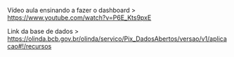 Vídeo aula ensinando a fazer o dashboard > https://www.youtube.com/watch?v=P6E_Kts9pxE

Link da base de dados > https://olinda.bcb.gov.br/olinda/servico/Pix_DadosAbertos/versao/v1/aplicacao#!/recursos
